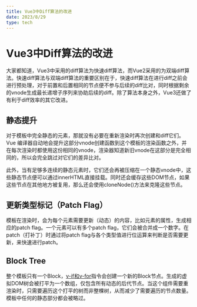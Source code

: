 ```yaml
---
title: Vue3中Diff算法的改进
date: 2023/8/29
type: tech
---
```


# Vue3中Diff算法的改进

大家都知道，Vue3中采用的diff算法为快速diff算法，而Vue2采用的为双端diff算法。快速diff算法与双端diff算法的重要区别在于，快速diff算法在进行diff之前会进行预处理，对于前置和后置相同的节点便不参与后续的diff比对，同时根据剩余的vnode生成最长递增子序列来协助后续的diff。除了算法本身之外，Vue3还做了有利于diff效率的其它改进。

## 静态提升

对于模板中完全静态的元素，那就没有必要在重新渲染时再次创建和diff它们。Vue 编译器自动地会提升这部分vnode创建函数到这个模板的渲染函数之外，并在每次渲染时都使用这份相同的vnode，渲染器知道新旧vnode在这部分是完全相同的，所以会完全跳过对它们的差异比对。

此外，当有足够多连续的静态元素时，它们还会再被压缩在一个静态vnode中，这些静态节点便可以通过innerHTML直接挂载。同时还会缓存这些DOM节点，如果这些节点在其他地方被复用，那么还会使用cloneNode()方法来克隆这些节点。

## 更新类型标记（Patch Flag）

模板在渲染时，会为每个元素需要更新（动态）的内容，比如元素的属性，生成相应的patch flag。一个元素可以有多个patch flag，它们会被合并成一个数字。在patch（打补丁）时通过将patch flag与各个类型值进行位运算来判断是否需要更新，来快速进行patch。

## Block Tree

整个模板只有一个Block，<u>v-if</u><u>和v-for</u>指令会创建一个新的Block节点。生成的虚拟DOM树会被打平为一个数组，仅包含所有动态的后代节点。当这个组件需要重渲染时，只需要遍历这个打平的树而非整棵树，从而减少了需要遍历的节点数量。模板中任何的静态部分都会被略过。